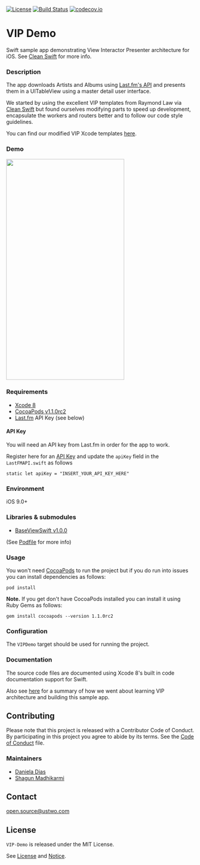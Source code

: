 [![License](https://img.shields.io/badge/license-MIT-green.svg?style=flat)](https://github.com/ustwo/vip-demo-swift/blob/master/LICENSE)
[![Build Status](https://travis-ci.com/ustwo/vip-demo-swift.svg?token=dAMpyZE3zb4kBmqR4Sjw&branch=master)](https://travis-ci.com/ustwo/vip-demo-swift)
[![codecov.io](https://codecov.io/github/ustwo/vip-demo-swift/coverage.svg?branch=master)](https://codecov.io/github/ustwo/vip-demo-swift?branch=master)

# VIP Demo
Swift sample app demonstrating View Interactor Presenter architecture for iOS. See [Clean Swift](http://clean-swift.com/clean-swift-ios-architecture/) for more info.

### Description

The app downloads Artists and Albums using [Last.fm's API](http://www.Last.fm/api) and presents them in a UITableView using a master detail user interface.

We started by using the excellent VIP templates from Raymond Law via [Clean Swift](http://clean-swift.com/clean-swift-ios-architecture/) but found ourselves modifying parts to speed up development, encapsulate the workers and routers better and to follow our code style guidelines.

You can find our modified VIP Xcode templates [here](https://github.com/ustwo/vip-templates).

### Demo

<image src="documentation/demo/demo1.gif" width=316 height=590/>

### Requirements

* [Xcode 8](http://adcdownload.apple.com/Developer_Tools/Xcode_8/Xcode_8.zip)
* [CocoaPods v1.1.0rc2](https://github.com/CocoaPods/CocoaPods/releases/tag/1.1.0.rc.2)
* [Last.fm](http://www.Last.fm/api) API Key (see below)

#### API Key

You will need an API key from Last.fm in order for the app to work.

Register here for an [API Key](http://www.Last.fm/api) and update the `apiKey` field in the `LastFMAPI.swift` as follows

	static let apiKey = "INSERT_YOUR_API_KEY_HERE"


### Environment

iOS 9.0+

### Libraries & submodules

* [BaseViewSwift v1.0.0](https://github.com/ustwo/baseview-swift)

(See [Podfile](https://github.com/ustwo/vip-demo-swift/blob/master/Podfile) for more info)

### Usage

You won't need [CocoaPods](https://cocoapods.org) to run the project but if you do run into issues you can install dependencies as follows:

    pod install

**Note.** If you get don't have CocoaPods installed you can install it using Ruby Gems as follows:

	gem install cocoapods --version 1.1.0rc2


### Configuration

The `VIPDemo` target should be used for running the project.


### Documentation

The source code files are documented using Xcode 8's built in code documentation support for Swift.

Also see [here](documentation/DIARY.md) for a summary of how we went about learning VIP architecture and building this sample app.

## Contributing

Please note that this project is released with a Contributor Code of Conduct. By participating in this project you agree to abide by its terms. See the [Code of Conduct](CODE_OF_CONDUCT.md) file.

### Maintainers

* [Daniela Dias](mailto:daniela@ustwo.com)
* [Shagun Madhikarmi](mailto:shagun@ustwo.com)

## Contact

[open.source@ustwo.com](mailto:open.source@ustwo.com)

## License

`VIP-Demo` is released under the MIT License.

See [License](LICENSE) and [Notice](NOTICE).
